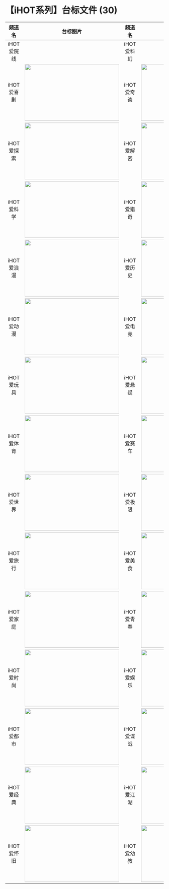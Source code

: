 # 【iHOT系列】台标文件 (30)
|频道名|台标图片|频道名|台标图片|
|:---:|:---:|:---:|:---:|
|iHOT爱院线|<img src="">|iHOT爱科幻|<img src="">|
|iHOT爱喜剧|<img src="https://raw.githubusercontent.com/wanglindl/TVLogo/main/img/ihot03.png" width="300" height="180">|iHOT爱奇谈|<img src="https://raw.githubusercontent.com/wanglindl/TVLogo/main/img/ihot04.png" width="300" height="180">|
|iHOT爱探索|<img src="https://raw.githubusercontent.com/wanglindl/TVLogo/main/img/ihot05.png" width="300" height="180">|iHOT爱解密|<img src="https://raw.githubusercontent.com/wanglindl/TVLogo/main/img/ihot06.png" width="300" height="180">|
|iHOT爱科学|<img src="https://raw.githubusercontent.com/wanglindl/TVLogo/main/img/ihot07.png" width="300" height="180">|iHOT爱猎奇|<img src="https://raw.githubusercontent.com/wanglindl/TVLogo/main/img/ihot08.png" width="300" height="180">|
|iHOT爱浪漫|<img src="https://raw.githubusercontent.com/wanglindl/TVLogo/main/img/ihot09.png" width="300" height="180">|iHOT爱历史|<img src="https://raw.githubusercontent.com/wanglindl/TVLogo/main/img/ihot10.png" width="300" height="180">|
|iHOT爱动漫|<img src="https://raw.githubusercontent.com/wanglindl/TVLogo/main/img/ihot11.png" width="300" height="180">|iHOT爱电竞|<img src="https://raw.githubusercontent.com/wanglindl/TVLogo/main/img/ihot12.png" width="300" height="180">|
|iHOT爱玩具|<img src="https://raw.githubusercontent.com/wanglindl/TVLogo/main/img/ihot13.png" width="300" height="180">|iHOT爱悬疑|<img src="https://raw.githubusercontent.com/wanglindl/TVLogo/main/img/ihot14.png" width="300" height="180">|
|iHOT爱体育|<img src="https://raw.githubusercontent.com/wanglindl/TVLogo/main/img/ihot15.png" width="300" height="180">|iHOT爱赛车|<img src="https://raw.githubusercontent.com/wanglindl/TVLogo/main/img/ihot16.png" width="300" height="180">|
|iHOT爱世界|<img src="https://raw.githubusercontent.com/wanglindl/TVLogo/main/img/ihot17.png" width="300" height="180">|iHOT爱极限|<img src="https://raw.githubusercontent.com/wanglindl/TVLogo/main/img/ihot18.png" width="300" height="180">|
|iHOT爱旅行|<img src="https://raw.githubusercontent.com/wanglindl/TVLogo/main/img/ihot19.png" width="300" height="180">|iHOT爱美食|<img src="https://raw.githubusercontent.com/wanglindl/TVLogo/main/img/ihot20.png" width="300" height="180">|
|iHOT爱家庭|<img src="https://raw.githubusercontent.com/wanglindl/TVLogo/main/img/ihot21.png" width="300" height="180">|iHOT爱青春|<img src="https://raw.githubusercontent.com/wanglindl/TVLogo/main/img/ihot22.png" width="300" height="180">|
|iHOT爱时尚|<img src="https://raw.githubusercontent.com/wanglindl/TVLogo/main/img/ihot23.png" width="300" height="180">|iHOT爱娱乐|<img src="https://raw.githubusercontent.com/wanglindl/TVLogo/main/img/ihot24.png" width="300" height="180">|
|iHOT爱都市|<img src="https://raw.githubusercontent.com/wanglindl/TVLogo/main/img/ihot25.png" width="300" height="180">|iHOT爱谍战|<img src="https://raw.githubusercontent.com/wanglindl/TVLogo/main/img/ihot26.png" width="300" height="180">|
|iHOT爱经典|<img src="https://raw.githubusercontent.com/wanglindl/TVLogo/main/img/ihot27.png" width="300" height="180">|iHOT爱江湖|<img src="https://raw.githubusercontent.com/wanglindl/TVLogo/main/img/ihot28.png" width="300" height="180">|
|iHOT爱怀旧|<img src="https://raw.githubusercontent.com/wanglindl/TVLogo/main/img/ihot29.png" width="300" height="180">|iHOT爱幼教|<img src="https://raw.githubusercontent.com/wanglindl/TVLogo/main/img/ihot30.png" width="300" height="180">|
